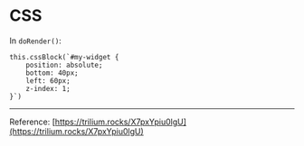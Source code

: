 # CSS
In `doRender()`:

```plain
this.cssBlock(`#my-widget {
	position: absolute;
    bottom: 40px;
    left: 60px;
    z-index: 1;
}`)
```

* * *

Reference: [https://trilium.rocks/X7pxYpiu0lgU](https://trilium.rocks/X7pxYpiu0lgU)